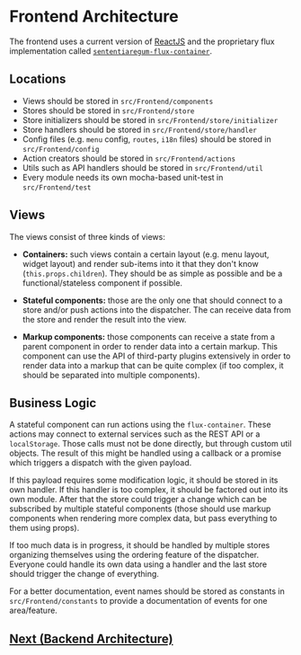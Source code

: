 # Frontend Architecture

The frontend uses a current version of [ReactJS](https://facebook.github.io/react/) and the proprietary flux implementation called [`sententiaregum-flux-container`](https://github.com/Sententiaregum/flux-container). 

## Locations

- Views should be stored in `src/Frontend/components`
- Stores should be stored in `src/Frontend/store`
- Store initializers should be stored in `src/Frontend/store/initializer`
- Store handlers should be stored in `src/Frontend/store/handler`
- Config files (e.g. `menu` config, `routes`, `i18n` files) should be stored in `src/Frontend/config`
- Action creators should be stored in `src/Frontend/actions`
- Utils such as API handlers should be stored in `src/Frontend/util`
- Every module needs its own mocha-based unit-test in `src/Frontend/test`

## Views

The views consist of three kinds of views:

- __Containers:__ such views contain a certain layout (e.g. menu layout, widget layout) and render sub-items into it that they don't know (`this.props.children`).
 They should be as simple as possible and be a functional/stateless component if possible.

- __Stateful components:__ those are the only one that should connect to a store and/or push actions into the dispatcher. The can receive data from the store
 and render the result into the view.

- __Markup components:__ those components can receive a state from a parent component in order to render data into a certain markup. This component can use
 the API of third-party plugins extensively in order to render data into a markup that can be quite complex (if too complex, it should be separated into multiple components).

## Business Logic

A stateful component can run actions using the `flux-container`.
These actions may connect to external services such as the REST API or a `localStorage`. Those calls must not be done directly, but through
custom util objects. The result of this might be handled using a callback or a promise which triggers a dispatch with the given
payload.

If this payload requires some modification logic, it should be stored in its own handler. If this handler is too complex, it should be factored out
into its own module. After that the store could trigger a change which can be subscribed by multiple stateful components (those should use markup components
when rendering more complex data, but pass everything to them using props).

If too much data is in progress, it should be handled by multiple stores organizing themselves using the ordering feature of the dispatcher.
Everyone could handle its own data using a handler and the last store should trigger the change of everything.

For a better documentation, event names should be stored as constants in `src/Frontend/constants` to provide a documentation of events for
one area/feature.

## [Next (Backend Architecture)](https://github.com/Sententiaregum/Sententiaregum/tree/master/docs/architecture/backend.md)
